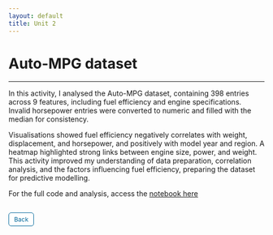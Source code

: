 ```yaml
---
layout: default
title: Unit 2
---
```


# Auto-MPG dataset

---

In this activity, I analysed the Auto-MPG dataset, containing 398 entries across 9 features, including fuel efficiency and engine specifications. Invalid horsepower entries were converted to numeric and filled with the median for consistency.

Visualisations showed fuel efficiency negatively correlates with weight, displacement, and horsepower, and positively with model year and region.  A heatmap highlighted strong links between engine size, power, and weight. This activity improved my understanding of data preparation, correlation analysis, and the factors influencing fuel efficiency, preparing the dataset for predictive modelling.

For the full code and analysis, access the <a href="https://github.com/dzervenes/dzervenes.github.io/blob/master/Unit_2_Seminar_Preparation.ipynb" target="_blank" rel="noopener noreferrer">notebook here</a>



<style>
  .back-button {
    display: inline-block;
    background-color: white;
    color: #006699;
    text-decoration: none;
    padding: 5px 10px; /* Reduced padding for a smaller button */
    font-size: 12px; /* Smaller font size */
    border: 1px solid #006699; /* Thinner border */
    border-radius: 5px;
    cursor: pointer;
    transition: background-color 0.3s, color 0.3s;
    margin: 15px 0; /* Adds space above and below the button */
  }
  .back-button:hover {
    background-color: #006699;
    color: white;
 }
</style>

<div class="button-container">
  <a href="https://dzervenes.github.io/machine-learning/" class="back-button">Back</a>
</div>
